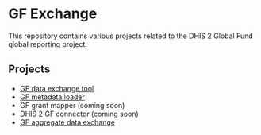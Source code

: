 # GF Exchange

This repository contains various projects related to the DHIS 2 Global Fund global reporting project.

## Projects

* [GF data exchange tool](gf-exchange)
* [GF metadata loader](gf-metadata-loader)
* GF grant mapper (coming soon)
* DHIS  2 GF connector (coming soon)
* [GF aggregate data exchange](aggregate-data-exchange)
